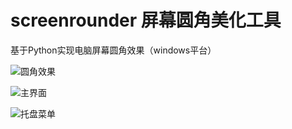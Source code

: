 # screenrounder 屏幕圆角美化工具
基于Python实现电脑屏幕圆角效果（windows平台）

![圆角效果](https://github.com/user-attachments/assets/fd3f052a-14d0-43f3-ae86-6db91ef5c8c9)

![主界面](https://github.com/user-attachments/assets/36529b57-f26c-4f7b-bab8-fc005982376e)

![托盘菜单](https://github.com/user-attachments/assets/4ed23fea-3c82-477c-8f25-bb4025fae84a)
